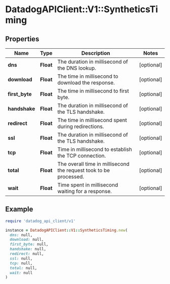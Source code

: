 # DatadogAPIClient::V1::SyntheticsTiming

## Properties

| Name           | Type      | Description                                                       | Notes      |
| -------------- | --------- | ----------------------------------------------------------------- | ---------- |
| **dns**        | **Float** | The duration in millisecond of the DNS lookup.                    | [optional] |
| **download**   | **Float** | The time in millisecond to download the response.                 | [optional] |
| **first_byte** | **Float** | The time in millisecond to first byte.                            | [optional] |
| **handshake**  | **Float** | The duration in millisecond of the TLS handshake.                 | [optional] |
| **redirect**   | **Float** | The time in millisecond spent during redirections.                | [optional] |
| **ssl**        | **Float** | The duration in millisecond of the TLS handshake.                 | [optional] |
| **tcp**        | **Float** | Time in millisecond to establish the TCP connection.              | [optional] |
| **total**      | **Float** | The overall time in millisecond the request took to be processed. | [optional] |
| **wait**       | **Float** | Time spent in millisecond waiting for a response.                 | [optional] |

## Example

```ruby
require 'datadog_api_client/v1'

instance = DatadogAPIClient::V1::SyntheticsTiming.new(
  dns: null,
  download: null,
  first_byte: null,
  handshake: null,
  redirect: null,
  ssl: null,
  tcp: null,
  total: null,
  wait: null
)
```
